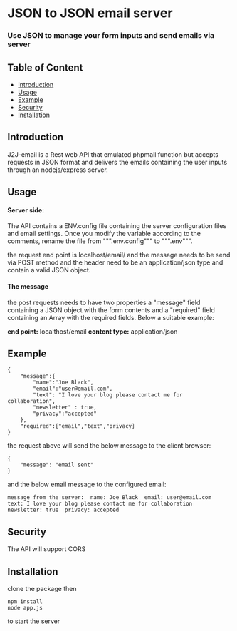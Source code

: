 # JSON to JSON email server
### Use JSON to manage your form inputs and send emails via server

## Table of Content

* [Introduction](#Introduction)
* [Usage](#Usage)
* [Example](#Example)
* [Security](#Security)
* [Installation](#Installation)

## Introduction
J2J-email is a Rest web API that emulated phpmail function but accepts requests in JSON format and delivers the emails containing the user inputs through an nodejs/express server. 

## Usage

#### Server side:
The API contains a ENV.config file containing the server configuration files and email settings. Once you modify the variable according to the comments, rename the file from """.env.config""" to """.env""".

the request end point is localhost/email/ and the message needs to be send via POST method and the header need to be an application/json type and contain a valid JSON object.

#### The message
the post requests needs to have two properties a "message" field containing a JSON object with the form contents and a "required" field containing an Array with the required fields. Below a suitable example:

**end point:**  localthost/email 
**content type:** application/json 

## Example
```
{
    "message":{
        "name":"Joe Black",
        "email":"user@email.com",
        "text": "I love your blog please contact me for collaboration",
        "newsletter" : true,
        "privacy":"accepted"
    },
    "required":["email","text","privacy]
}
```

the request above will send the below message to the client browser:
```
{
    "message": "email sent"
}
```
and the below email message to the configured email:
```
message from the server:  name: Joe Black  email: user@email.com  text: I love your blog please contact me for collaboration  newsletter: true  privacy: accepted 
```
## Security
The API will support CORS


## Installation

clone the package then 
```
npm install
node app.js
```
to start the server
